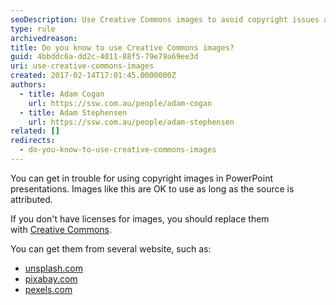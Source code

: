 ```yaml
---
seoDescription: Use Creative Commons images to avoid copyright issues and ensure legal usage in your presentations.
type: rule
archivedreason:
title: Do you know to use Creative Commons images?
guid: 4bbddc6a-dd2c-4011-88f5-79e79a69ee3d
uri: use-creative-commons-images
created: 2017-02-14T17:01:45.0000000Z
authors:
  - title: Adam Cogan
    url: https://ssw.com.au/people/adam-cogan
  - title: Adam Stephensen
    url: https://ssw.com.au/people/adam-stephensen
related: []
redirects:
  - do-you-know-to-use-creative-commons-images
---
```


You can get in trouble for using copyright images in PowerPoint presentations. Images like this are OK to use as long as the source is attributed.

<!--endintro-->

If you don't have licenses for images, you should replace them with [Creative Commons](https://en.wikipedia.org/wiki/Creative_Commons).

You can get them from several website, such as:

- [unsplash.com](https://unsplash.com)
- [pixabay.com](https://pixabay.com)
- [pexels.com](https://www.pexels.com)
